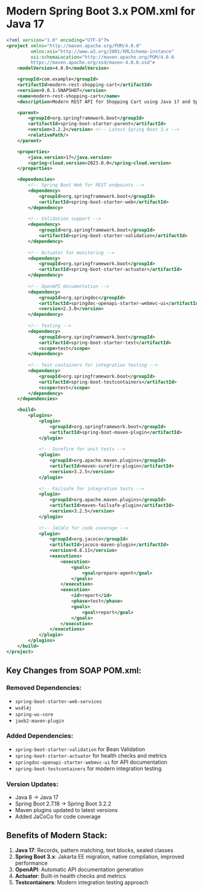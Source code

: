 # Modern Spring Boot 3.x POM.xml for Java 17

```xml
<?xml version="1.0" encoding="UTF-8"?>
<project xmlns="http://maven.apache.org/POM/4.0.0" 
         xmlns:xsi="http://www.w3.org/2001/XMLSchema-instance"
         xsi:schemaLocation="http://maven.apache.org/POM/4.0.0 
         https://maven.apache.org/xsd/maven-4.0.0.xsd">
    <modelVersion>4.0.0</modelVersion>

    <groupId>com.example</groupId>
    <artifactId>modern-rest-shopping-cart</artifactId>
    <version>0.0.1-SNAPSHOT</version>
    <name>modern-rest-shopping-cart</name>
    <description>Modern REST API for Shopping Cart using Java 17 and Spring Boot 3.x</description>

    <parent>
        <groupId>org.springframework.boot</groupId>
        <artifactId>spring-boot-starter-parent</artifactId>
        <version>3.2.2</version> <!-- Latest Spring Boot 3.x -->
        <relativePath/>
    </parent>

    <properties>
        <java.version>17</java.version>
        <spring-cloud.version>2023.0.0</spring-cloud.version>
    </properties>

    <dependencies>
        <!-- Spring Boot Web for REST endpoints -->
        <dependency>
            <groupId>org.springframework.boot</groupId>
            <artifactId>spring-boot-starter-web</artifactId>
        </dependency>
        
        <!-- Validation support -->
        <dependency>
            <groupId>org.springframework.boot</groupId>
            <artifactId>spring-boot-starter-validation</artifactId>
        </dependency>
        
        <!-- Actuator for monitoring -->
        <dependency>
            <groupId>org.springframework.boot</groupId>
            <artifactId>spring-boot-starter-actuator</artifactId>
        </dependency>
        
        <!-- OpenAPI documentation -->
        <dependency>
            <groupId>org.springdoc</groupId>
            <artifactId>springdoc-openapi-starter-webmvc-ui</artifactId>
            <version>2.3.0</version>
        </dependency>
        
        <!-- Testing -->
        <dependency>
            <groupId>org.springframework.boot</groupId>
            <artifactId>spring-boot-starter-test</artifactId>
            <scope>test</scope>
        </dependency>
        
        <!-- Test containers for integration testing -->
        <dependency>
            <groupId>org.springframework.boot</groupId>
            <artifactId>spring-boot-testcontainers</artifactId>
            <scope>test</scope>
        </dependency>
    </dependencies>

    <build>
        <plugins>
            <plugin>
                <groupId>org.springframework.boot</groupId>
                <artifactId>spring-boot-maven-plugin</artifactId>
            </plugin>
            
            <!-- Surefire for unit tests -->
            <plugin>
                <groupId>org.apache.maven.plugins</groupId>
                <artifactId>maven-surefire-plugin</artifactId>
                <version>3.2.5</version>
            </plugin>
            
            <!-- Failsafe for integration tests -->
            <plugin>
                <groupId>org.apache.maven.plugins</groupId>
                <artifactId>maven-failsafe-plugin</artifactId>
                <version>3.2.5</version>
            </plugin>
            
            <!-- JaCoCo for code coverage -->
            <plugin>
                <groupId>org.jacoco</groupId>
                <artifactId>jacoco-maven-plugin</artifactId>
                <version>0.8.11</version>
                <executions>
                    <execution>
                        <goals>
                            <goal>prepare-agent</goal>
                        </goals>
                    </execution>
                    <execution>
                        <id>report</id>
                        <phase>test</phase>
                        <goals>
                            <goal>report</goal>
                        </goals>
                    </execution>
                </executions>
            </plugin>
        </plugins>
    </build>
</project>
```

## Key Changes from SOAP POM.xml:

### Removed Dependencies:
- `spring-boot-starter-web-services`
- `wsdl4j`
- `spring-ws-core`
- `jaxb2-maven-plugin`

### Added Dependencies:
- `spring-boot-starter-validation` for Bean Validation
- `spring-boot-starter-actuator` for health checks and metrics
- `springdoc-openapi-starter-webmvc-ui` for API documentation
- `spring-boot-testcontainers` for modern integration testing

### Version Updates:
- Java 8 → Java 17
- Spring Boot 2.7.18 → Spring Boot 3.2.2
- Maven plugins updated to latest versions
- Added JaCoCo for code coverage

## Benefits of Modern Stack:
1. **Java 17**: Records, pattern matching, text blocks, sealed classes
2. **Spring Boot 3.x**: Jakarta EE migration, native compilation, improved performance
3. **OpenAPI**: Automatic API documentation generation
4. **Actuator**: Built-in health checks and metrics
5. **Testcontainers**: Modern integration testing approach